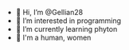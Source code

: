 - 👋 Hi, I’m @Gellian28
- 👀 I’m interested in programming
- 🌱 I’m currently learning phyton
- 💚 I'm a human, women



<!---
Gellian28/Gellian28 is a ✨ special ✨ repository because its `README.md` (this file) appears on your GitHub profile.
You can click the Preview link to take a look at your changes.
--->
